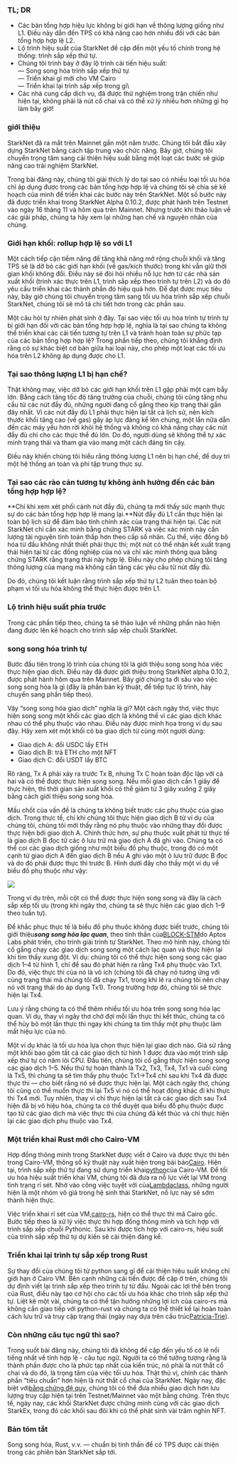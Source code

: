 ### TL; DR

* Các bản tổng hợp hiệu lực không bị giới hạn về thông lượng giống như L1. Điều này dẫn đến TPS có khả năng cao hơn nhiều đối với các bản tổng hợp hợp lệ L2.
* Lộ trình hiệu suất của StarkNet đề cập đến một yếu tố chính trong hệ thống: trình sắp xếp thứ tự.
* Chúng tôi trình bày ở đây lộ trình cải tiến hiệu suất:\
  — Song song hóa trình sắp xếp thứ tự\
  — Triển khai gỉ mới cho VM Cairo\
  — Triển khai lại trình sắp xếp trong gỉ\
* Các nhà cung cấp dịch vụ, đã được thử nghiệm trong trận chiến như hiện tại, không phải là nút cổ chai và có thể xử lý nhiều hơn những gì họ làm bây giờ!

### giới thiệu

StarkNet đã ra mắt trên Mainnet gần một năm trước. Chúng tôi bắt đầu xây dựng StarkNet bằng cách tập trung vào chức năng. Bây giờ, chúng tôi chuyển trọng tâm sang cải thiện hiệu suất bằng một loạt các bước sẽ giúp nâng cao trải nghiệm StarkNet.

Trong bài đăng này, chúng tôi giải thích lý do tại sao có nhiều loại tối ưu hóa chỉ áp dụng được trong các bản tổng hợp hợp lệ và chúng tôi sẽ chia sẻ kế hoạch của mình để triển khai các bước này trên StarkNet. Một số bước này đã được triển khai trong StarkNet Alpha 0.10.2, được phát hành trên Testnet vào ngày 16 tháng 11 và hôm qua trên Mainnet. Nhưng trước khi thảo luận về các giải pháp, chúng ta hãy xem lại những hạn chế và nguyên nhân của chúng.

### Giới hạn khối: rollup hợp lệ so với L1

Một cách tiếp cận tiềm năng để tăng khả năng mở rộng chuỗi khối và tăng TPS sẽ là dỡ bỏ các giới hạn khối (về gas/kích thước) trong khi vẫn giữ thời gian khối không đổi. Điều này sẽ đòi hỏi nhiều nỗ lực hơn từ các nhà sản xuất khối (trình xác thực trên L1, trình sắp xếp theo trình tự trên L2) và do đó yêu cầu triển khai các thành phần đó hiệu quả hơn. Để đạt được mục tiêu này, bây giờ chúng tôi chuyển trọng tâm sang tối ưu hóa trình sắp xếp chuỗi StarkNet, chúng tôi sẽ mô tả chi tiết hơn trong các phần sau.

Một câu hỏi tự nhiên phát sinh ở đây. Tại sao việc tối ưu hóa trình tự trình tự bị giới hạn đối với các bản tổng hợp hợp lệ, nghĩa là tại sao chúng ta không thể triển khai các cải tiến tương tự trên L1 và tránh hoàn toàn sự phức tạp của các bản tổng hợp hợp lệ? Trong phần tiếp theo, chúng tôi khẳng định rằng có sự khác biệt cơ bản giữa hai loại này, cho phép một loạt các tối ưu hóa trên L2 không áp dụng được cho L1.

### Tại sao thông lượng L1 bị hạn chế?

Thật không may, việc dỡ bỏ các giới hạn khối trên L1 gặp phải một cạm bẫy lớn. Bằng cách tăng tốc độ tăng trưởng của chuỗi, chúng tôi cũng tăng nhu cầu từ các nút đầy đủ, những người đang cố gắng theo kịp trạng thái gần đây nhất. Vì các nút đầy đủ L1 phải thực hiện lại tất cả lịch sử, nên kích thước khối tăng cao (về gas) gây áp lực đáng kể lên chúng, một lần nữa dẫn đến các máy yếu hơn rời khỏi hệ thống và không có khả năng chạy các nút đầy đủ chỉ cho các thực thể đủ lớn. Do đó, người dùng sẽ không thể tự xác minh trạng thái và tham gia vào mạng một cách đáng tin cậy.

Điều này khiến chúng tôi hiểu rằng thông lượng L1 nên bị hạn chế, để duy trì một hệ thống an toàn và phi tập trung thực sự.

### Tại sao các rào cản tương tự không ảnh hưởng đến các bản tổng hợp hợp lệ?

**Chỉ khi xem xét phối cảnh nút đầy đủ, chúng ta mới thấy sức mạnh thực sự do các bản tổng hợp hợp lệ mang lại.**Nút đầy đủ L1 cần thực hiện lại toàn bộ lịch sử để đảm bảo tính chính xác của trạng thái hiện tại. Các nút StarkNet chỉ cần xác minh bằng chứng STARK và việc xác minh này cần lượng tài nguyên tính toán thấp hơn theo cấp số nhân. Cụ thể, việc đồng bộ hóa từ đầu không nhất thiết phải thực thi; một nút có thể nhận kết xuất trạng thái hiện tại từ các đồng nghiệp của nó và chỉ xác minh thông qua bằng chứng STARK rằng trạng thái này hợp lệ. Điều này cho phép chúng tôi tăng thông lượng của mạng mà không cần tăng các yêu cầu từ nút đầy đủ.

Do đó, chúng tôi kết luận rằng trình sắp xếp thứ tự L2 tuân theo toàn bộ phạm vi tối ưu hóa không thể thực hiện được trên L1.

### Lộ trình hiệu suất phía trước

Trong các phần tiếp theo, chúng ta sẽ thảo luận về những phần nào hiện đang được lên kế hoạch cho trình sắp xếp chuỗi StarkNet.

### song song hóa trình tự

Bước đầu tiên trong lộ trình của chúng tôi là giới thiệu song song hóa việc thực hiện giao dịch. Điều này đã được giới thiệu trong StarkNet alpha 0.10.2, được phát hành hôm qua trên Mainnet. Bây giờ chúng ta đi sâu vào việc song song hóa là gì (đây là phần bán kỹ thuật, để tiếp tục lộ trình, hãy chuyển sang phần tiếp theo).

Vậy “song song hóa giao dịch” nghĩa là gì? Một cách ngây thơ, việc thực hiện song song một khối các giao dịch là không thể vì các giao dịch khác nhau có thể phụ thuộc vào nhau. Điều này được minh họa trong ví dụ sau đây. Hãy xem xét một khối có ba giao dịch từ cùng một người dùng:

* Giao dịch A: đổi USDC lấy ETH
* Giao dịch B: trả ETH cho một NFT
* Giao dịch C: đổi USDT lấy BTC

Rõ ràng, Tx A phải xảy ra trước Tx B, nhưng Tx C hoàn toàn độc lập với cả hai và có thể được thực hiện song song. Nếu mỗi giao dịch cần 1 giây để thực hiện, thì thời gian sản xuất khối có thể giảm từ 3 giây xuống 2 giây bằng cách giới thiệu song song hóa.

Mấu chốt của vấn đề là chúng ta không biết trước các phụ thuộc của giao dịch. Trong thực tế, chỉ khi chúng tôi thực hiện giao dịch B từ ví dụ của chúng tôi, chúng tôi mới thấy rằng nó phụ thuộc vào những thay đổi được thực hiện bởi giao dịch A. Chính thức hơn, sự phụ thuộc xuất phát từ thực tế là giao dịch B đọc từ các ô lưu trữ mà giao dịch A đã ghi vào. Chúng ta có thể coi các giao dịch giống như một biểu đồ phụ thuộc, trong đó có một cạnh từ giao dịch A đến giao dịch B nếu A ghi vào một ô lưu trữ được B đọc và do đó phải được thực thi trước B. Hình dưới đây cho thấy một ví dụ về biểu đồ phụ thuộc như vậy:

![](https://miro.medium.com/max/641/0*I-qGgxdJJmqmgZWM)

Trong ví dụ trên, mỗi cột có thể được thực hiện song song và đây là cách sắp xếp tối ưu (trong khi ngây thơ, chúng ta sẽ thực hiện các giao dịch 1–9 theo tuần tự).

Để khắc phục thực tế là biểu đồ phụ thuộc không được biết trước, chúng tôi giới thiệu***song song hóa lạc quan***, theo tinh thần của[BLOCK-STM](https://malkhi.com/posts/2022/04/block-stm/)do Aptos Labs phát triển, cho trình giải trình tự StarkNet. Theo mô hình này, chúng tôi cố gắng chạy các giao dịch song song một cách lạc quan và thực hiện lại khi tìm thấy xung đột. Ví dụ: chúng tôi có thể thực hiện song song các giao dịch 1–4 từ hình 1, chỉ để sau đó phát hiện ra rằng Tx4 phụ thuộc vào Tx1. Do đó, việc thực thi của nó là vô ích (chúng tôi đã chạy nó tương ứng với cùng trạng thái mà chúng tôi đã chạy Tx1, trong khi lẽ ra chúng tôi nên chạy nó với trạng thái do áp dụng Tx1). Trong trường hợp đó, chúng tôi sẽ thực hiện lại Tx4.

Lưu ý rằng chúng ta có thể thêm nhiều tối ưu hóa trên song song hóa lạc quan. Ví dụ, thay vì ngây thơ chờ đợi mỗi lần thực thi kết thúc, chúng ta có thể hủy bỏ một lần thực thi ngay khi chúng ta tìm thấy một phụ thuộc làm mất hiệu lực của nó.

Một ví dụ khác là tối ưu hóa lựa chọn thực hiện lại giao dịch nào. Giả sử rằng một khối bao gồm tất cả các giao dịch từ hình 1 được đưa vào một trình sắp xếp thứ tự có năm lõi CPU. Đầu tiên, chúng tôi cố gắng thực hiện song song các giao dịch 1–5. Nếu thứ tự hoàn thành là Tx2, Tx3, Tx4, Tx1 và cuối cùng là Tx5, thì chúng ta sẽ tìm thấy phụ thuộc Tx1→Tx4 chỉ sau khi Tx4 đã được thực thi — cho biết rằng nó sẽ được thực hiện lại. Một cách ngây thơ, chúng tôi cũng có thể muốn thực thi lại Tx5 vì nó có thể hoạt động khác đi khi thực thi Tx4 mới. Tuy nhiên, thay vì chỉ thực hiện lại tất cả các giao dịch sau Tx4 hiện đã bị vô hiệu hóa, chúng ta có thể duyệt qua biểu đồ phụ thuộc được tạo từ các giao dịch mà việc thực thi của chúng đã kết thúc và chỉ thực hiện lại các giao dịch phụ thuộc vào Tx4.

### Một triển khai Rust mới cho Cairo-VM

Hợp đồng thông minh trong StarkNet được viết ở Cairo và được thực thi bên trong Cairo-VM, thông số kỹ thuật này xuất hiện trong bài báo[Cairo](https://eprint.iacr.org/2021/1063.pdf). Hiện tại, trình sắp xếp thứ tự đang sử dụng triển khai[python](https://github.com/starkware-libs/cairo-lang/tree/master/src/starkware/cairo/lang/vm)của Cairo-VM. Để tối ưu hóa hiệu suất triển khai VM, chúng tôi đã đưa ra nỗ lực viết lại VM trong tình trạng rỉ sét. Nhờ vào công việc tuyệt vời của[Lambdaclass](https://lambdaclass.com/), những người hiện là một nhóm vô giá trong hệ sinh thái StarkNet, nỗ lực này sẽ sớm thành hiện thực.

Việc triển khai rỉ sét của VM,[cairo-rs](https://github.com/lambdaclass/cairo-rs), hiện có thể thực thi mã Cairo gốc. Bước tiếp theo là xử lý việc thực thi hợp đồng thông minh và tích hợp với trình sắp xếp chuỗi Pythonic. Sau khi được tích hợp với cairo-rs, hiệu suất của trình sắp xếp thứ tự dự kiến sẽ cải thiện đáng kể.

### Triển khai lại trình tự sắp xếp trong Rust

Sự thay đổi của chúng tôi từ python sang gỉ để cải thiện hiệu suất không chỉ giới hạn ở Cairo VM. Bên cạnh những cải tiến được đề cập ở trên, chúng tôi dự định viết lại trình sắp xếp theo trình tự từ đầu. Ngoài các lợi thế bên trong của Rust, điều này tạo cơ hội cho các tối ưu hóa khác cho trình sắp xếp thứ tự. Liệt kê một vài, chúng ta có thể tận hưởng những lợi ích của cairo-rs mà không cần giao tiếp với python-rust và chúng ta có thể thiết kế lại hoàn toàn cách lưu trữ và truy cập trạng thái (ngày nay dựa trên cấu trúc[Patricia-Trie](https://docs.starknet.io/documentation/develop/State/starknet-state/#state_commitment)).

### Còn những câu tục ngữ thì sao?

Trong suốt bài đăng này, chúng tôi đã không đề cập đến yếu tố có lẽ nổi tiếng nhất về tính hợp lệ - câu tục ngữ. Người ta có thể tưởng tượng rằng là thành phần được cho là phức tạp nhất của kiến trúc, nó phải là nút thắt cổ chai và do đó, là trọng tâm của việc tối ưu hóa. Thật thú vị, chính các thành phần “tiêu chuẩn” hơn hiện là nút thắt cổ chai của StarkNet. Ngày nay, đặc biệt với[bằng chứng đệ quy](https://medium.com/starkware/recursive-starks-78f8dd401025), chúng tôi có thể đưa nhiều giao dịch hơn lưu lượng truy cập hiện tại trên Testnet/Mainnet vào một bằng chứng. Trên thực tế, ngày nay, các khối StarkNet được chứng minh cùng với các giao dịch StarkEx, trong đó các khối sau đôi khi có thể phát sinh vài trăm nghìn NFT.

### Bản tóm tắt

Song song hóa, Rust, v.v. — chuẩn bị tinh thần để có TPS được cải thiện trong các phiên bản StarkNet sắp tới.